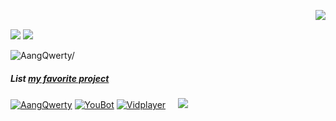 <img align="right" src="https://media4.giphy.com/media/N5yFyURQlHTh3NUxn2/giphy.gif?cid=6c09b95283jn4mhdaqt3h89ieums63y98aauom7xlqm10726&ep=v1_internal_gif_by_id&rid=giphy.gif&ct=g"><br/>

[![](https://img.shields.io/badge/Github-black?logo=Github&logoColor=black&labelColor=white)](https://github.com/AangQwerty)   [![](https://img.shields.io/badge/WhatsApp-Green?logo=WhatsApp&logoColor=Green&labelColor=white)](https://wa.me/6283177721763/) 

<p align=left> <img src=https://komarev.com/ghpvc/?username=AangQwerty alt=AangQwerty/> </p>

##### List [my favorite project](https://github.com/AangQwerty)
<a href="https://github.com/AangQwerty/AangQwerty"><img title="AangQwerty" src="https://github-readme-stats.vercel.app/api/pin/?username=AangQwerty&repo=AangQwerty&theme=vision-friendly-dark"></a>
<a href="https://github.com/AangQwerty/YouBot"><img title="YouBot" src="https://github-readme-stats.vercel.app/api/pin/?username=AangQwerty&repo=YouBot&theme=vision-friendly-dark"></a>
<a href="https://github.com/AangQwerty/Vidplayer"><img title="Vidplayer" src="https://github-readme-stats.vercel.app/api/pin/?username=AangQwerty&repo=Vidplayer&theme=vision-friendly-dark"></a>
</a>
&nbsp;&nbsp;&nbsp;
<a href="https://github.com/AangQwerty"><img src="https://github-readme-stats.vercel.app/api/top-langs/?username=AangQwerty&layout=compact&theme=cobalt&hide_border=true"/>
<br/>
